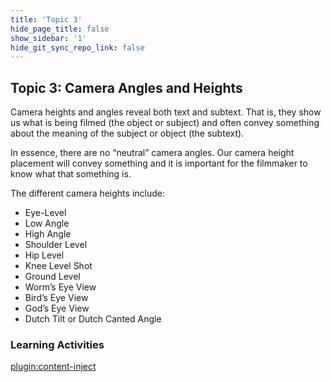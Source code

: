 ```yaml
---
title: 'Topic 3'
hide_page_title: false
show_sidebar: '1'
hide_git_sync_repo_link: false
---
```


## Topic 3: Camera Angles and Heights

Camera heights and angles reveal both text and subtext. That is, they show us what is being filmed (the object or subject) and often convey something about the meaning of the subject or object (the subtext).

In essence, there are no “neutral” camera angles. Our camera height placement will convey something and it is important for the filmmaker to know what that something is.

The different camera heights include:

  - Eye-Level
  - Low Angle
  - High Angle
  - Shoulder Level
  - Hip Level
  - Knee Level Shot
  - Ground Level
  - Worm’s Eye View 
  - Bird’s Eye View
  - God’s Eye View
  - Dutch Tilt or Dutch Canted Angle

### Learning Activities
[plugin:content-inject](../_5-3)
